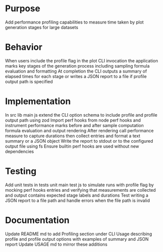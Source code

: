 # Purpose

Add performance profiling capabilities to measure time taken by plot generation stages for large datasets

# Behavior

When users include the profile flag in the plot CLI invocation the application marks key stages of the generation process including sampling formula evaluation and formatting
At completion the CLI outputs a summary of elapsed times for each stage or writes a JSON report to a file if profile output path is specified

# Implementation

In src lib main js extend the CLI option schema to include profile and profile output path using zod
Import perf hooks from node perf hooks and instrument performance marks before and after sample computation formula evaluation and output rendering
After rendering call performance measure to capture durations then collect entries and format a text summary or a JSON object
Write the report to stdout or to the configured output file using fs
Ensure builtin perf hooks are used without new dependencies

# Testing

Add unit tests in tests unit main test js to simulate runs with profile flag by mocking perf hooks entries and verifying that measurements are collected and output contains expected stage labels and durations
Test writing a JSON report to a file path and handle errors when the file path is invalid

# Documentation

Update README md to add Profiling section under CLI Usage describing profile and profile output options with examples of summary and JSON report
Update USAGE md to mirror these additions